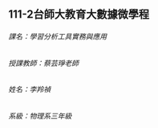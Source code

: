 111-2台師大教育大數據微學程
----------------------
###### 課名：學習分析工具實務與應用

###### 授課教師：蔡芸琤老師

###### 姓名：李羚禎

###### 系級：物理系三年級
